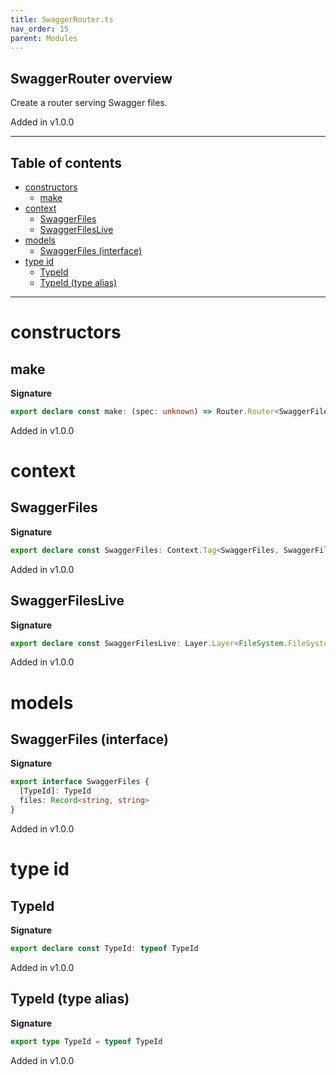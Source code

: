 ```yaml
---
title: SwaggerRouter.ts
nav_order: 15
parent: Modules
---
```


## SwaggerRouter overview

Create a router serving Swagger files.

Added in v1.0.0

---

<h2 class="text-delta">Table of contents</h2>

- [constructors](#constructors)
  - [make](#make)
- [context](#context)
  - [SwaggerFiles](#swaggerfiles)
  - [SwaggerFilesLive](#swaggerfileslive)
- [models](#models)
  - [SwaggerFiles (interface)](#swaggerfiles-interface)
- [type id](#type-id)
  - [TypeId](#typeid)
  - [TypeId (type alias)](#typeid-type-alias)

---

# constructors

## make

**Signature**

```ts
export declare const make: (spec: unknown) => Router.Router<SwaggerFiles, never>
```

Added in v1.0.0

# context

## SwaggerFiles

**Signature**

```ts
export declare const SwaggerFiles: Context.Tag<SwaggerFiles, SwaggerFiles>
```

Added in v1.0.0

## SwaggerFilesLive

**Signature**

```ts
export declare const SwaggerFilesLive: Layer.Layer<FileSystem.FileSystem | Path.Path, never, SwaggerFiles>
```

Added in v1.0.0

# models

## SwaggerFiles (interface)

**Signature**

```ts
export interface SwaggerFiles {
  [TypeId]: TypeId
  files: Record<string, string>
}
```

Added in v1.0.0

# type id

## TypeId

**Signature**

```ts
export declare const TypeId: typeof TypeId
```

Added in v1.0.0

## TypeId (type alias)

**Signature**

```ts
export type TypeId = typeof TypeId
```

Added in v1.0.0
